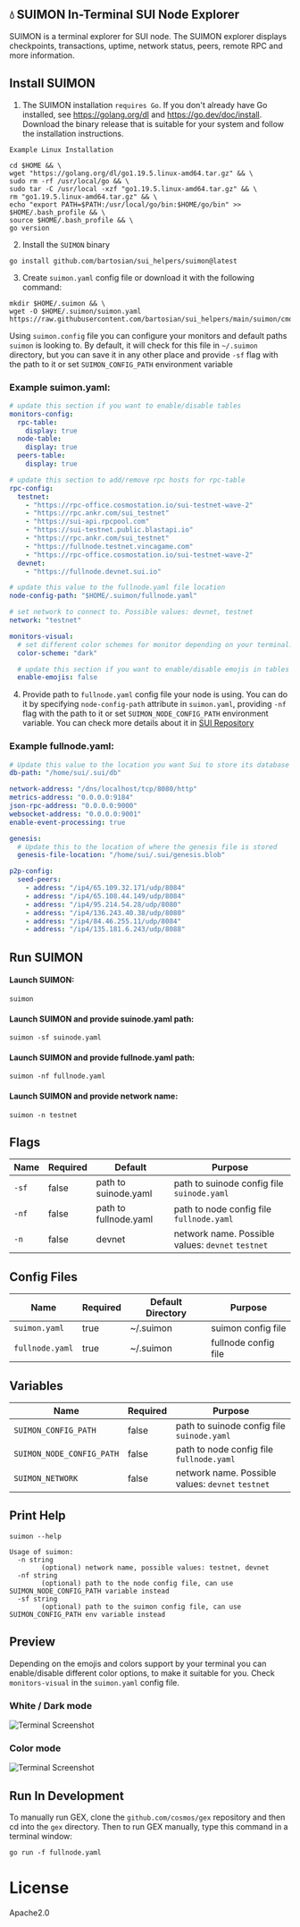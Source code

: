 ## 💧 SUIMON In-Terminal SUI Node Explorer

SUIMON is a terminal explorer for SUI node. The SUIMON explorer displays checkpoints, transactions, uptime, network status, peers, remote RPC and more information.

## Install SUIMON

1. The SUIMON installation ``requires Go``. If you don't already have Go installed, see https://golang.org/dl and https://go.dev/doc/install. Download the binary release that is suitable for your system and follow the installation instructions.

``Example Linux Installation``
```shell
cd $HOME && \
wget "https://golang.org/dl/go1.19.5.linux-amd64.tar.gz" && \
sudo rm -rf /usr/local/go && \
sudo tar -C /usr/local -xzf "go1.19.5.linux-amd64.tar.gz" && \
rm "go1.19.5.linux-amd64.tar.gz" && \
echo "export PATH=$PATH:/usr/local/go/bin:$HOME/go/bin" >> $HOME/.bash_profile && \
source $HOME/.bash_profile && \
go version
```

2. Install the ``SUIMON`` binary

```shell
go install github.com/bartosian/sui_helpers/suimon@latest
```

3. Create ``suimon.yaml`` config file or download it with the following command:
```shell
mkdir $HOME/.suimon && \
wget -O $HOME/.suimon/suimon.yaml  https://raw.githubusercontent.com/bartosian/sui_helpers/main/suimon/cmd/checker/config/suimon.template.yaml
```

Using ``suimon.config`` file you can configure your monitors and default paths ``suimon`` is looking to. By default, it will check for this file in ``~/.suimon`` directory, but you can save it in any other place and provide ``-sf`` flag with the path to it or set ``SUIMON_CONFIG_PATH`` environment variable

### Example suimon.yaml:
```yaml
# update this section if you want to enable/disable tables
monitors-config:
  rpc-table:
    display: true
  node-table:
    display: true
  peers-table:
    display: true

# update this section to add/remove rpc hosts for rpc-table
rpc-config:
  testnet:
    - "https://rpc-office.cosmostation.io/sui-testnet-wave-2"
    - "https://rpc.ankr.com/sui_testnet"
    - "https://sui-api.rpcpool.com"
    - "https://sui-testnet.public.blastapi.io"
    - "https://rpc.ankr.com/sui_testnet"
    - "https://fullnode.testnet.vincagame.com"
    - "https://rpc-office.cosmostation.io/sui-testnet-wave-2"
  devnet:
    - "https://fullnode.devnet.sui.io"

# update this value to the fullnode.yaml file location
node-config-path: "$HOME/.suimon/fullnode.yaml"

# set network to connect to. Possible values: devnet, testnet
network: "testnet"

monitors-visual:
  # set different color schemes for monitor depending on your terminal. Possible values: dark, white, color
  color-scheme: "dark"

  # update this section if you want to enable/disable emojis in tables
  enable-emojis: false
```
4. Provide path to ``fullnode.yaml`` config file your node is using. You can do it by specifying ``node-config-path`` attribute in ``suimon.yaml``, providing ``-nf`` flag with the path to it or set ``SUIMON_NODE_CONFIG_PATH`` environment variable.
You can check more details about it in [SUI Repository](https://github.com/MystenLabs/sui)

### Example fullnode.yaml:
```yaml
# Update this value to the location you want Sui to store its database
db-path: "/home/sui/.sui/db"

network-address: "/dns/localhost/tcp/8080/http"
metrics-address: "0.0.0.0:9184"
json-rpc-address: "0.0.0.0:9000"
websocket-address: "0.0.0.0:9001"
enable-event-processing: true

genesis:
  # Update this to the location of where the genesis file is stored
  genesis-file-location: "/home/sui/.sui/genesis.blob"

p2p-config:
  seed-peers:
    - address: "/ip4/65.109.32.171/udp/8084"
    - address: "/ip4/65.108.44.149/udp/8084"
    - address: "/ip4/95.214.54.28/udp/8080"
    - address: "/ip4/136.243.40.38/udp/8080"
    - address: "/ip4/84.46.255.11/udp/8084"
    - address: "/ip4/135.181.6.243/udp/8088"
```

## Run SUIMON

#### Launch SUIMON:

```shell
suimon
```

#### Launch SUIMON and provide suinode.yaml path: 

```shell
suimon -sf suinode.yaml
```

#### Launch SUIMON and provide fullnode.yaml path:

```shell
suimon -nf fullnode.yaml
```

#### Launch SUIMON and provide network name:

```shell
suimon -n testnet
```

## Flags

| Name    | Required | Default               | Purpose                                               |
|---------|----------|-----------------------|-------------------------------------------------------|
| ``-sf`` | false    | path to suinode.yaml  | path to suinode config file ``suinode.yaml``          |
| ``-nf`` | false    | path to fullnode.yaml | path to node config file ``fullnode.yaml``            |
| ``-n``  | false    | devnet                | network name. Possible values: ``devnet`` ``testnet`` |

## Config Files

| Name              | Required | Default Directory | Purpose                                               |
|-------------------|----------|-------------------|-------------------------------------------------------|
| ``suimon.yaml``   | true     | ~/.suimon         | suimon config file                                    |
| ``fullnode.yaml`` | true     | ~/.suimon         | fullnode config file                                  |

## Variables

| Name                        | Required   | Purpose                                               |
|-----------------------------|------------|-------------------------------------------------------|
| ``SUIMON_CONFIG_PATH``      | false      | path to suinode config file ``suinode.yaml``          |
| ``SUIMON_NODE_CONFIG_PATH`` | false      | path to node config file ``fullnode.yaml``            |
| ``SUIMON_NETWORK``          | false      | network name. Possible values: ``devnet`` ``testnet`` |

## Print Help
```shell
suimon --help

Usage of suimon:
  -n string
    	(optional) network name, possible values: testnet, devnet
  -nf string
    	(optional) path to the node config file, can use SUIMON_NODE_CONFIG_PATH variable instead
  -sf string
    	(optional) path to the suimon config file, can use SUIMON_CONFIG_PATH env variable instead
```

## Preview

Depending on the emojis and colors support by your terminal you can enable/disable different color options, to make it suitable for you. Check ``monitors-visual`` in the ``suimon.yaml`` config file.

### White / Dark mode

![Terminal Screenshot](./assets/screenshot_02.png "Screenshot Application")

### Color mode

![Terminal Screenshot](./assets/screenshot_01.png "Screenshot Application")

## Run In Development

To manually run GEX, clone the `github.com/cosmos/gex` repository and then cd into the `gex` directory. Then to run GEX manually, type this command in a terminal window:

```shell
go run -f fullnode.yaml
```

# License

Apache2.0